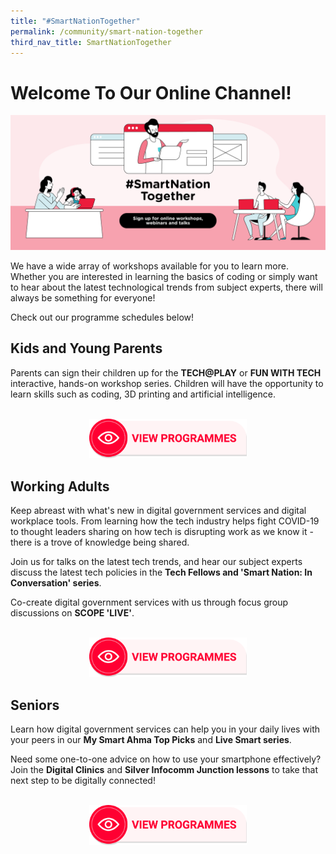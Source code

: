 ```yaml
---
title: "#SmartNationTogether"
permalink: /community/smart-nation-together
third_nav_title: SmartNationTogether
---
```

# Welcome To Our Online Channel! 
![Smart Nation Together](/images/community/smart-nation-together.png)

We have a wide array of workshops available for you to learn more. Whether you are interested in learning the basics of coding or simply want to hear about the latest technological trends from subject experts, there will always be something for everyone! 

Check out our programme schedules below!

## Kids and Young Parents
Parents can sign their children up for the **TECH@PLAY** or **FUN WITH TECH** interactive, hands-on workshop series. Children will have the opportunity to learn skills such as coding, 3D printing and artificial intelligence.

<br>
<div style="width:100%;display:flex;justify-content:center;"><div style="width:50%;height:50%;"><a href="/community/smart-nation-together/kids-young-parents"><img alt="View Programmes" src="/images/community/View-Programmes.png"></a></div></div>
 
## Working Adults

Keep abreast with what's new in digital government services and digital workplace tools. From learning how the tech industry helps fight COVID-19 to thought leaders sharing on how tech is disrupting work as we know it - there is a trove of knowledge being shared.

Join us for talks on the latest tech trends, and hear our subject experts discuss the latest tech policies in the **Tech Fellows and 'Smart Nation: In Conversation' series**.

Co-create digital government services with us through focus group discussions on **SCOPE 'LIVE'**.

<br>
<div style="width:100%;display:flex;justify-content:center;"><div style="width:50%;height:50%;"><a href="/community/smart-nation-together/working-adults"><img alt="View Programmes" src="/images/community/View-Programmes.png"></a></div></div>

## **Seniors**
Learn how digital government services can help you in your daily lives with your peers in our **My Smart Ahma Top Picks** and **Live Smart series**.

Need some one-to-one advice on how to use your smartphone effectively? Join the **Digital Clinics** and **Silver Infocomm Junction lessons** to take that next step to be digitally connected!

<br>
<div style="width:100%;display:flex;justify-content:center;"><div style="width:50%;height:50%;"><a href="/community/smart-nation-together/seniors"><img alt="View Programmes" src="/images/community/View-Programmes.png"></a></div></div>